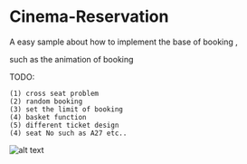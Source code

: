 Cinema-Reservation
==================

A easy sample about how to implement the base of booking ,

such as the animation of booking

TODO:

```
(1) cross seat problem
(2) random booking
(3) set the limit of booking
(4) basket function
(5) different ticket design
(4) seat No such as A27 etc..
```

![alt text](https://dl.dropboxusercontent.com/u/23971112/cinamabooking.JPG "Title")

